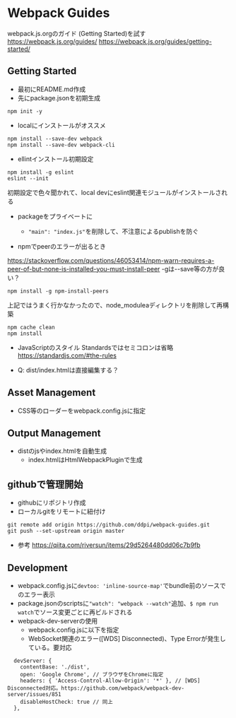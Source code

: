# Webpack Guides

webpack.js.orgのガイド (Getting Started)を試す https://webpack.js.org/guides/
https://webpack.js.org/guides/getting-started/


## Getting Started

* 最初にREADME.md作成
* 先にpackage.jsonを初期生成
```
npm init -y
```

* localにインストールがオススメ
```
npm install --save-dev webpack
npm install --save-dev webpack-cli
```
* ellintインストール初期設定
```
npm install -g eslint
eslint --init
```
初期設定で色々聞かれて、local devにeslint関連モジュールがインストールされる

* packageをプライベートに
  *  `"main": "index.js"`を削除して、不注意によるpublishを防ぐ

* npmでpeerのエラーが出るとき

https://stackoverflow.com/questions/46053414/npm-warn-requires-a-peer-of-but-none-is-installed-you-must-install-peer
  -gは--save等の方が良い？
```
npm install -g npm-install-peers
```
上記ではうまく行かなかったので、node_moduleaディレクトリを削除して再構築
```
npm cache clean
npm install
```

* JavaScriptのスタイル
  Standardsではセミコロンは省略
  https://standardjs.com/#the-rules

* Q: dist/index.htmlは直接編集する？

## Asset Management
* CSS等のローダーをwebpack.config.jsに指定

## Output Management
* distのjsやindex.htmlを自動生成
  * index.htmlはHtmlWebpackPluginで生成

## githubで管理開始
* githubにリポジトリ作成
* ローカルgitをリモートに紐付け

```
git remote add origin https://github.com/ddpi/webpack-guides.git
git push --set-upstream origin master
```
* 参考 https://qiita.com/riversun/items/29d5264480dd06c7b9fb

## Development
* webpack.config.jsに`devtoo: 'inline-source-map'`でbundle前のソースでのエラー表示
* package.jsonのscriptsに`"watch": "webpack --watch"`追加、`$ npm run watch`でソース変更ごとに再ビルドされる
* webpack-dev-serverの使用
  * webpack.config.jsに以下を指定
  * WebSocket関連のエラー([WDS] Disconnected)、Type Errorが発生している。要対応
```
  devServer: {
    contentBase: './dist',
    open: 'Google Chrome', // ブラウザをChromeに指定
    headers: { 'Access-Control-Allow-Origin': '*' }, // [WDS] Disconnected対応。https://github.com/webpack/webpack-dev-server/issues/851
    disableHostCheck: true // 同上
  },
```